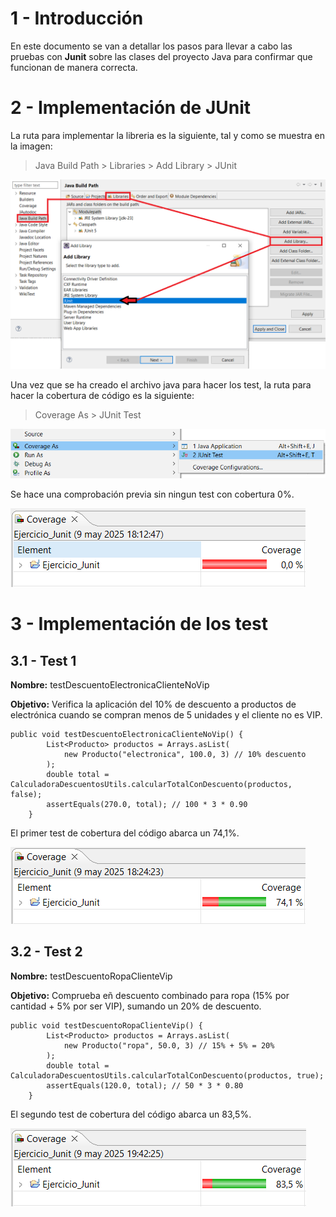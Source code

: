 # 1 - Introducción

En este documento se van a detallar los pasos para llevar a cabo las pruebas con **Junit** sobre las clases del proyecto Java para confirmar que funcionan de manera correcta.

# 2 - Implementación de JUnit

La ruta para implementar la libreria es la siguiente, tal y como se muestra en la imagen:

>Java Build Path > Libraries > Add Library > JUnit

![Implementación Junit al proyecto](/fotos/1%20-%20Implementar%20Junit%20al%20proyecto.png)

Una vez que se ha creado el archivo java para hacer los test, la ruta para hacer la cobertura de código es la siguiente:

>Coverage As > JUnit Test

![Comprobar cobertura del proyecto](/fotos/2%20-%20Comprobar%20cobertura%20del%20proyecto%20con%20Junit.png)

Se hace una comprobación previa sin ningun test con cobertura 0%.

![Cobertura inicial](/fotos/3%20-%20Cobertura%20al%20inicio%20de%20los%20test.png)

# 3 - Implementación de los test

## 3.1 - Test 1

**Nombre:** testDescuentoElectronicaClienteNoVip

**Objetivo:** Verifica la aplicación del 10% de descuento a productos de electrónica cuando se compran menos de 5 unidades y el cliente no es VIP.

~~~
public void testDescuentoElectronicaClienteNoVip() {
        List<Producto> productos = Arrays.asList(
            new Producto("electronica", 100.0, 3) // 10% descuento
        );
        double total = CalculadoraDescuentosUtils.calcularTotalConDescuento(productos, false);
        assertEquals(270.0, total); // 100 * 3 * 0.90
    }
~~~

El primer test de cobertura del código abarca un 74,1%.

![Cobertura 1º test](/fotos/4%20-%20Cobertura%20con%20primer%20test.png)

## 3.2 - Test 2

**Nombre:** testDescuentoRopaClienteVip

**Objetivo:** Comprueba eñ descuento combinado para ropa (15% por cantidad + 5% por ser VIP), sumando un 20% de descuento.

~~~
public void testDescuentoRopaClienteVip() {
        List<Producto> productos = Arrays.asList(
            new Producto("ropa", 50.0, 3) // 15% + 5% = 20%
        );
        double total = CalculadoraDescuentosUtils.calcularTotalConDescuento(productos, true);
        assertEquals(120.0, total); // 50 * 3 * 0.80
    }
~~~

El segundo test de cobertura del código abarca un 83,5%.

![Cobertura 1º test](/fotos/5%20-%20Cobertura%20con%20segundo%20test.png)